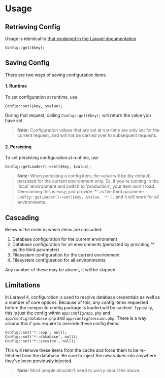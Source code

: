 # Usage

## Retrieving Config

Usage is identical to [that explained in the Laravel documentation](http://laravel.com/docs/configuration#introduction)

	Config::get($key);

## Saving Config

There are two ways of saving configuration items.

#### 1. Runtime

To set configuration at runtime, use

	Config::set($key, $value);

During that request, calling `Config::get($key);` will return the value you have set.

> **Note:** Configuration values that are set at run-time are only set for the current request, and will not be carried over to subsequent requests.

#### 2. Persisting

To set persisting configuration at runtime, use

	Config::getLoader()->set($key, $value);

> **Note:** When persisting a config item, the value will be (by default) persisted for the current environment only.
Ex. if you're running in the 'local' environment and switch to 'production', your item won't load.
Overcoming this is easy, just provide '*' as the third parameter - `Config::getLoader()->set($key, $value, '*');` and it will work for all environments.


## Cascading

Below is the order in which items are cascaded:

1. Database configuration for the current environment
2. Database configuration for all environments (persisted by providing '*' as the third parameter)
3. Filesystem configuration for the current environment
4. Filesystem configuration for all environmentts

Any number of these may be absent, it will be skipped.

## Limitations

In Laravel 4, configuration is used to resolve database credentials as well as a number of core options. Because of this, any config items requested before the composite config package is loaded will be cached. Typically, this is just the config within `app/config/app.php` and `app/config/database.php` and `app/config/session.php`. There is a way around this if you require to override these config items:


	Config::set('*::app', null);
	Config::set('*::database', null);
	Config::set('*::session', null);

This will remove these items from the cache and force them to be re-fetched from the database. Be sure to inject the new values into anywhere they've been previously injected.

> **Note:** Most people shouldn't need to worry about the above.
